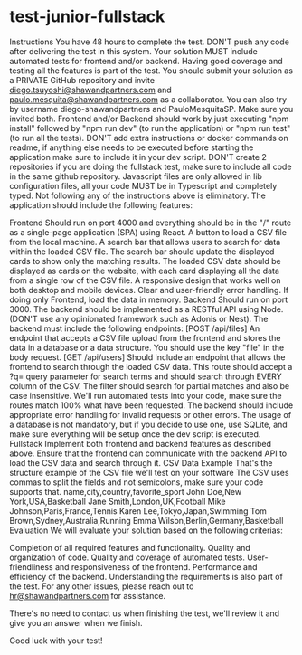 # test-junior-fullstack
Instructions
You have 48 hours to complete the test. DON'T push any code after delivering the test in this system.
Your solution MUST include automated tests for frontend and/or backend. Having good coverage and testing all the features is part of the test.
You should submit your solution as a PRIVATE GitHub repository and invite diego.tsuyoshi@shawandpartners.com and paulo.mesquita@shawandpartners.com as a collaborator. You can also try by username diego-shawandpartners and PauloMesquitaSP. Make sure you invited both.
Frontend and/or Backend should work by just executing "npm install" followed by "npm run dev" (to run the application) or "npm run test" (to run all the tests). DON'T add extra instructions or docker commands on readme, if anything else needs to be executed before starting the application make sure to include it in your dev script.
DON'T create 2 repositories if you are doing the fullstack test, make sure to include all code in the same github repository.
Javascript files are only allowed in lib configuration files, all your code MUST be in Typescript and completely typed.
Not following any of the instructions above is eliminatory.
The application should include the following features:

Frontend
Should run on port 4000 and everything should be in the "/" route as a single-page application (SPA) using React.
A button to load a CSV file from the local machine.
A search bar that allows users to search for data within the loaded CSV file.
The search bar should update the displayed cards to show only the matching results.
The loaded CSV data should be displayed as cards on the website, with each card displaying all the data from a single row of the CSV file.
A responsive design that works well on both desktop and mobile devices.
Clear and user-friendly error handling.
If doing only Frontend, load the data in memory.
Backend
Should run on port 3000.
The backend should be implemented as a RESTful API using Node. (DON'T use any opinionated framework such as Adonis or Nest).
The backend must include the following endpoints:
[POST /api/files] An endpoint that accepts a CSV file upload from the frontend and stores the data in a database or a data structure. You should use the key "file" in the body request.
[GET /api/users] Should include an endpoint that allows the frontend to search through the loaded CSV data. This route should accept a ?q= query parameter for search terms and should search through EVERY column of the CSV. The filter should search for partial matches and also be case insensitive.
We'll run automated tests into your code, make sure the routes match 100% what have been requested.
The backend should include appropriate error handling for invalid requests or other errors.
The usage of a database is not mandatory, but if you decide to use one, use SQLite, and make sure everything will be setup once the dev script is executed.
Fullstack
Implement both frontend and backend features as described above.
Ensure that the frontend can communicate with the backend API to load the CSV data and search through it.
CSV Data Example
That's the structure example of the CSV file we'll test on your software
The CSV uses commas to split the fields and not semicolons, make sure your code supports that.
name,city,country,favorite_sport
John Doe,New York,USA,Basketball
Jane Smith,London,UK,Football
Mike Johnson,Paris,France,Tennis
Karen Lee,Tokyo,Japan,Swimming
Tom Brown,Sydney,Australia,Running
Emma Wilson,Berlin,Germany,Basketball
Evaluation
We will evaluate your solution based on the following criterias:

Completion of all required features and functionality.
Quality and organization of code.
Quality and coverage of automated tests.
User-friendliness and responsiveness of the frontend.
Performance and efficiency of the backend.
Understanding the requirements is also part of the test. For any other issues, please reach out to hr@shawandpartners.com for assistance.

There's no need to contact us when finishing the test, we'll review it and give you an answer when we finish.

Good luck with your test!
